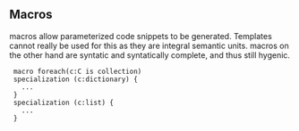 ## Macros

macros allow parameterized code snippets to be generated. Templates cannot really be used for this as they are integral semantic units. macros on the other hand are syntatic and syntatically complete, and thus still hygenic.
```
 macro foreach(c:C is collection)
 specialization (c:dictionary) {
   ...
 }
 specialization (c:list) {
   ...
 }
```
